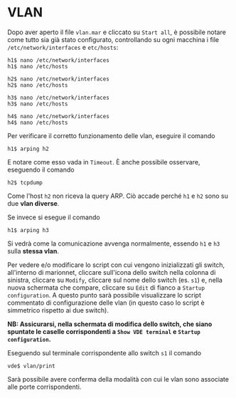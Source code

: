 # VLAN

Dopo aver aperto il file `vlan.mar` e cliccato su `Start all`, è possibile notare come tutto sia già stato configurato, controllando su ogni macchina i file `/etc/network/interfaces` e `etc/hosts`:
```
h1$ nano /etc/network/interfaces
h1$ nano /etc/hosts

h2$ nano /etc/network/interfaces
h2$ nano /etc/hosts

h3$ nano /etc/network/interfaces
h3$ nano /etc/hosts

h4$ nano /etc/network/interfaces
h4$ nano /etc/hosts
```

Per verificare il corretto funzionamento delle vlan, eseguire il comando
```
h1$ arping h2
```
E notare come esso vada in `Timeout`. È anche possibile osservare, eseguendo il comando
```
h2$ tcpdump
```
Come l'host `h2` non riceva la query ARP. Ciò accade perché `h1` e `h2` sono su due **vlan diverse**.

Se invece si esegue il comando
```
h1$ arping h3
```
Si vedrà come la comunicazione avvenga normalmente, essendo `h1` e `h3` sulla **stessa vlan**.

Per vedere e/o modificare lo script con cui vengono inizializzati gli switch, all'interno di marionnet, cliccare sull'icona dello switch nella colonna di sinistra, cliccare su `Modify`, cliccare sul nome dello switch (es. `s1`) e, nella nuova schermata che compare, cliccare su `Edit` di fianco a `Startup configuration`. A questo punto sarà possibile visualizzare lo script commentato di configurazione delle vlan (in questo caso lo script è simmetrico rispetto ai due switch).

**NB: Assicurarsi, nella schermata di modifica dello switch, che siano spuntate le caselle corrispondenti a `Show VDE terminal` e `Startup configuration`.**

Eseguendo sul terminale corrispondente allo switch `s1` il comando
```
vde$ vlan/print
```
Sarà possibile avere conferma della modalità con cui le vlan sono associate alle porte corrispondenti.